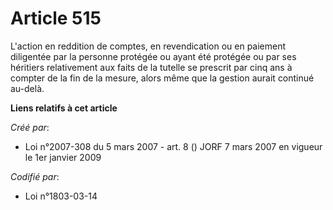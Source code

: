 # Article 515

L'action en reddition de comptes, en revendication ou en paiement diligentée par la personne protégée ou ayant été protégée
ou par ses héritiers relativement aux faits de la tutelle se prescrit par cinq ans à compter de la fin de la mesure, alors
même que la gestion aurait continué au-delà.

**Liens relatifs à cet article**

_Créé par_:

  - Loi n°2007-308 du 5 mars 2007 - art. 8 () JORF 7 mars 2007 en vigueur le 1er janvier 2009

_Codifié par_:

  - Loi n°1803-03-14
